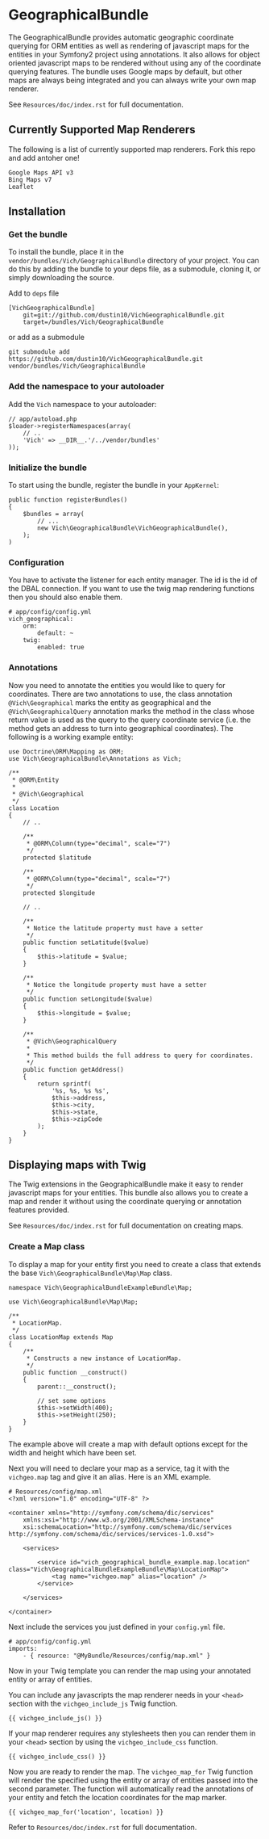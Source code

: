 GeographicalBundle
==================

The GeographicalBundle provides automatic geographic coordinate querying for ORM 
entities as well as rendering of javascript maps for the entities in your Symfony2 project using 
annotations. It also allows for object oriented javascript maps to be rendered without 
using any of the coordinate querying features. The bundle uses Google maps by default, but other 
maps are always being integrated and you can always write your own map renderer.

See `Resources/doc/index.rst` for full documentation.

## Currently Supported Map Renderers

The following is a list of currently supported map renderers. Fork this repo and 
add antoher one!

    Google Maps API v3
    Bing Maps v7
    Leaflet

## Installation

### Get the bundle

To install the bundle, place it in the `vendor/bundles/Vich/GeographicalBundle` 
directory of your project. You can do this by adding the bundle to your deps file, 
as a submodule, cloning it, or simply downloading the source.

Add to `deps` file

    [VichGeographicalBundle]
        git=git://github.com/dustin10/VichGeographicalBundle.git
        target=/bundles/Vich/GeographicalBundle

or add as a submodule

    git submodule add https://github.com/dustin10/VichGeographicalBundle.git vendor/bundles/Vich/GeographicalBundle

### Add the namespace to your autoloader

Add the `Vich` namespace to your autoloader:

    // app/autoload.php
    $loader->registerNamespaces(array(
        // ..
        'Vich' => __DIR__.'/../vendor/bundles'
    ));

### Initialize the bundle

To start using the bundle, register the bundle in your `AppKernel`:

    public function registerBundles()
    {
        $bundles = array(
            // ...
            new Vich\GeographicalBundle\VichGeographicalBundle(),
        );
    )

### Configuration

You have to activate the listener for each entity manager. The id is the id of 
the DBAL connection. If you want to use the twig map rendering functions then 
you should also enable them.

    # app/config/config.yml
    vich_geographical:
        orm:
            default: ~
        twig:
            enabled: true

### Annotations

Now you need to annotate the entities you would like to query for coordinates. 
There are two annotations to use, the class annotation `@Vich\Geographical` 
marks the entity as geographical and the `@Vich\GeographicalQuery` annotation 
marks the method in the class whose return value is used as the query to the 
query coordinate service (i.e. the method gets an address to turn into geographical 
coordinates). The following is a working example entity:

    use Doctrine\ORM\Mapping as ORM;
    use Vich\GeographicalBundle\Annotations as Vich;
    
    /**
     * @ORM\Entity
     *
     * @Vich\Geographical
     */
    class Location
    {
        // ..
        
        /**
         * @ORM\Column(type="decimal", scale="7")
         */
        protected $latitude

        /**
         * @ORM\Column(type="decimal", scale="7")
         */
        protected $longitude

        // ..

        /**
         * Notice the latitude property must have a setter
         */
        public function setLatitude($value)
        {
            $this->latitude = $value;
        }
        
        /**
         * Notice the longitude property must have a setter
         */
        public function setLongitude($value)
        {
            $this->longitude = $value;
        }

        /**
         * @Vich\GeographicalQuery
         *
         * This method builds the full address to query for coordinates.
         */
        public function getAddress()
        {
            return sprintf(
                '%s, %s, %s %s',
                $this->address,
                $this->city,
                $this->state,
                $this->zipCode
            );
        }
    }

## Displaying maps with Twig

The Twig extensions in the GeographicalBundle make it easy to render javascript 
maps for your entities. This bundle also allows you to create a map and render it 
without using the coordinate querying or annotation features provided.

See `Resources/doc/index.rst` for full documentation on creating maps.

### Create a Map class

To display a map for your entity first you need to create a class that extends the 
base `Vich\GeographicalBundle\Map\Map` class.

    namespace Vich\GeographicalBundleExampleBundle\Map;

    use Vich\GeographicalBundle\Map\Map;

    /**
     * LocationMap.
     */
    class LocationMap extends Map
    {
        /**
         * Constructs a new instance of LocationMap.
         */
        public function __construct()
        {
            parent::__construct();

            // set some options
            $this->setWidth(400);
            $this->setHeight(250);
        }
    }

The example above will create a map with default options except for the width and 
height which have been set.

Next you will need to declare your map as a service, tag it with the 
`vichgeo.map` tag and give it an alias. Here is an XML example.

    # Resources/config/map.xml
    <?xml version="1.0" encoding="UTF-8" ?>

    <container xmlns="http://symfony.com/schema/dic/services"
        xmlns:xsi="http://www.w3.org/2001/XMLSchema-instance"
        xsi:schemaLocation="http://symfony.com/schema/dic/services http://symfony.com/schema/dic/services/services-1.0.xsd">
    
        <services>
        
            <service id="vich_geographical_bundle_example.map.location" class="Vich\GeographicalBundleExampleBundle\Map\LocationMap">
                <tag name="vichgeo.map" alias="location" />
            </service>
        
        </services>
    
    </container>

Next include the services you just defined in your `config.yml` file.

    # app/config/config.yml
    imports:
        - { resource: "@MyBundle/Resources/config/map.xml" }


Now in your Twig template you can render the map using your annotated entity 
or array of entities.

You can include any javascripts the map renderer needs in your `<head>` 
section with the `vichgeo_include_js` Twig function.

    {{ vichgeo_include_js() }}

If your map renderer requires any stylesheets then you can render them in your `<head>` 
section by using the `vichgeo_include_css` function.

    {{ vichgeo_include_css() }}

Now you are ready to render the map. The `vichgeo_map_for` Twig function will render 
the specified using the entity or array of entities passed into the second parameter. 
The function will automatically read the annotations of your entity and fetch the 
location coordinates for the map marker.

    {{ vichgeo_map_for('location', location) }}

Refer to `Resources/doc/index.rst` for full documentation.